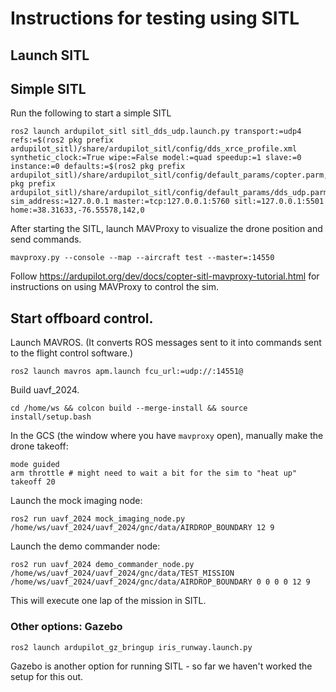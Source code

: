 # Instructions for testing using SITL

## Launch SITL

## Simple SITL

Run the following to start a simple SITL

```
ros2 launch ardupilot_sitl sitl_dds_udp.launch.py transport:=udp4 refs:=$(ros2 pkg prefix ardupilot_sitl)/share/ardupilot_sitl/config/dds_xrce_profile.xml synthetic_clock:=True wipe:=False model:=quad speedup:=1 slave:=0 instance:=0 defaults:=$(ros2 pkg prefix ardupilot_sitl)/share/ardupilot_sitl/config/default_params/copter.parm,$(ros2 pkg prefix ardupilot_sitl)/share/ardupilot_sitl/config/default_params/dds_udp.parm,/home/ws/uavf_2024/config/sitl.parm sim_address:=127.0.0.1 master:=tcp:127.0.0.1:5760 sitl:=127.0.0.1:5501 home:=38.31633,-76.55578,142,0
```

After starting the SITL, launch MAVProxy to visualize the drone position and send commands.

```
mavproxy.py --console --map --aircraft test --master=:14550
```

Follow https://ardupilot.org/dev/docs/copter-sitl-mavproxy-tutorial.html for instructions on using MAVProxy to control the sim.


## Start offboard control.

Launch MAVROS. (It converts ROS messages sent to it into commands sent to the flight control software.)

```
ros2 launch mavros apm.launch fcu_url:=udp://:14551@
```

Build uavf_2024.

```
cd /home/ws && colcon build --merge-install && source install/setup.bash
```

In the GCS (the window where you have `mavproxy` open), manually make the drone takeoff:
```
mode guided
arm throttle # might need to wait a bit for the sim to "heat up"
takeoff 20
```

Launch the mock imaging node:
```
ros2 run uavf_2024 mock_imaging_node.py /home/ws/uavf_2024/uavf_2024/gnc/data/AIRDROP_BOUNDARY 12 9
```

Launch the demo commander node:
```
ros2 run uavf_2024 demo_commander_node.py /home/ws/uavf_2024/uavf_2024/gnc/data/TEST_MISSION /home/ws/uavf_2024/uavf_2024/gnc/data/AIRDROP_BOUNDARY 0 0 0 0 12 9
```

This will execute one lap of the mission in SITL.



### Other options: Gazebo
```
ros2 launch ardupilot_gz_bringup iris_runway.launch.py
```
Gazebo is another option for running SITL - so far we haven't worked the setup for this out.